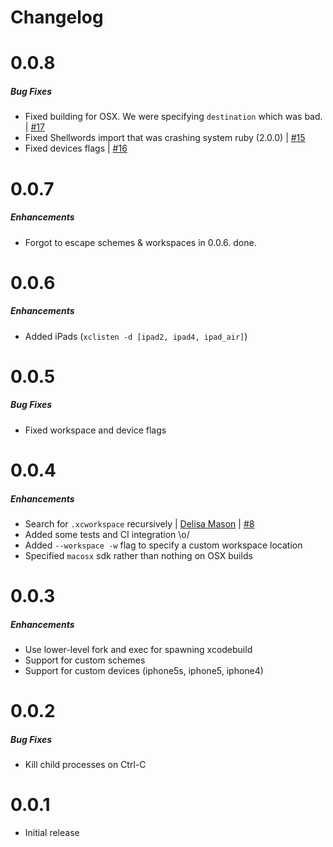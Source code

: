 # Changelog

# 0.0.8

##### Bug Fixes

* Fixed building for OSX. We were specifying `destination` which was bad. |
  [#17](https://github.com/mneorr/xclisten/issues/17)
* Fixed Shellwords import that was crashing system ruby (2.0.0) |
  [#15](https://github.com/mneorr/xclisten/issues/15)
* Fixed devices flags |
  [#16](https://github.com/mneorr/xclisten/issues/16)


# 0.0.7

##### Enhancements

* Forgot to escape schemes & workspaces in 0.0.6. done.


# 0.0.6

##### Enhancements

* Added iPads (`xclisten -d [ipad2, ipad4, ipad_air]`)

# 0.0.5

##### Bug Fixes

* Fixed workspace and device flags


# 0.0.4

##### Enhancements

* Search for `.xcworkspace` recursively |
  [Delisa Mason](https://github.com/kattrali) |
  [#8](https://github.com/mneorr/xclisten/pull/8)
* Added some tests and CI integration \o/
* Added `--workspace -w` flag to specify a custom workspace location
* Specified `macosx` sdk rather than nothing on OSX builds


# 0.0.3

##### Enhancements

* Use lower-level fork and exec for spawning xcodebuild
* Support for custom schemes
* Support for custom devices (iphone5s, iphone5, iphone4)

# 0.0.2

##### Bug Fixes

* Kill child processes on Ctrl-C


# 0.0.1

* Initial release

